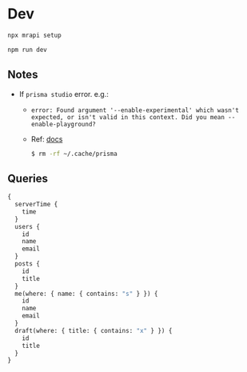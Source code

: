 

# Dev

```bash
npx mrapi setup

npm run dev
```

## Notes

- If `prisma studio` error. e.g.:
  - `error: Found argument '--enable-experimental' which wasn't expected, or isn't valid in this context. Did you mean --enable-playground?`
  - Ref: [docs](https://www.prisma.io/docs/reference/tools-and-interfaces/prisma-studio#troubleshooting)

    ```bash
    $ rm -rf ~/.cache/prisma
    ```

## Queries

```graphql
{
  serverTime {
    time
  }
  users {
    id
    name
    email
  }
  posts {
    id
    title
  }
  me(where: { name: { contains: "s" } }) {
    id
    name
    email
  }
  draft(where: { title: { contains: "x" } }) {
    id
    title
  }
}
```
